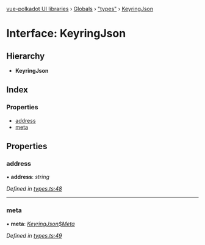 [vue-polkadot UI libraries](../README.md) › [Globals](../globals.md) › ["types"](../modules/_types_.md) › [KeyringJson](_types_.keyringjson.md)

# Interface: KeyringJson

## Hierarchy

* **KeyringJson**

## Index

### Properties

* [address](_types_.keyringjson.md#address)
* [meta](_types_.keyringjson.md#meta)

## Properties

###  address

• **address**: *string*

*Defined in [types.ts:48](https://github.com/vue-polkadot/vue-ui/blob/52faa75/packages/vue-keyring/src/types.ts#L48)*

___

###  meta

• **meta**: *[KeyringJson$Meta](_types_.keyringjson_meta.md)*

*Defined in [types.ts:49](https://github.com/vue-polkadot/vue-ui/blob/52faa75/packages/vue-keyring/src/types.ts#L49)*
